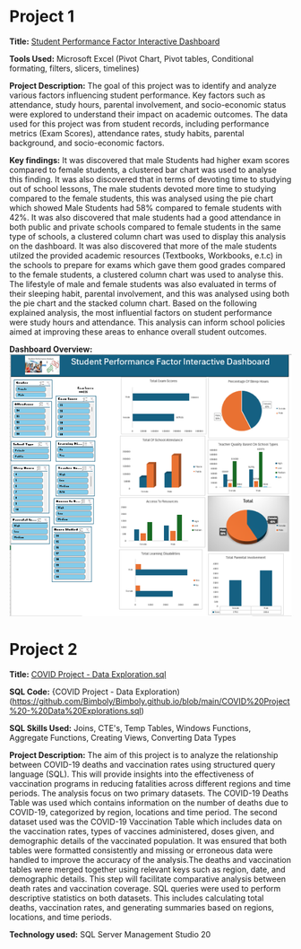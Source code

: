 # Project 1
 
**Title:** [Student Performance Factor Interactive Dashboard](https://github.com/Bimboly/Bimboly.github.io/blob/main/Student%20Performance%20Factors%20Dashboard.xlsx)
 
**Tools Used:** Microsoft Excel (Pivot Chart, Pivot tables, Conditional formating, filters, slicers, timelines)
 
**Project Description:** The goal of this project was to identify and analyze various factors influencing student performance. Key factors such as attendance, study hours, parental involvement, and socio-economic status were explored to understand their impact on academic outcomes. The data used for this project was from student records, including performance metrics (Exam Scores), attendance rates, study habits, parental background, and socio-economic factors. 
 
**Key findings:** It was discovered that male Students had higher exam scores compared to female students, a clustered bar chart was used to analyse this finding. It was also discovered that in terms of devoting time to studying out of school lessons, The male students devoted more time to studying compared to the female students, this was analysed using the pie chart which showed Male Students had 58% compared to female students with 42%. It was also discovered that male students had a good attendance in both public and private schools compared to female students in the same type of schools, a clustered column chart was used to display this analysis on the dashboard. It was also discovered that more of the male students utilzed the provided academic resources (Textbooks, Workbooks, e.t.c) in the schools to prepare for exams which gave them good grades compared to the female students, a clustered column chart was used to analyse this. The lifestyle of male and female students was also evaluated in terms of their sleeping habit, parental involvement, and this was analysed using both the pie chart and the stacked column chart. Based on the following explained analysis, the most influential factors on student performance were study hours and attendance. This analysis can inform school policies aimed at improving these areas to enhance overall student outcomes.
 
**Dashboard Overview:**
![Student](Student.png)



# Project 2

**Title:** [COVID Project - Data Exploration.sql](https://github.com/Bimboly/Bimboly.github.io/blob/main/COVID%20Project%20-%20Data%20Explorations.sql)

**SQL Code:** {COVID Project - Data Exploration)(https://github.com/Bimboly/Bimboly.github.io/blob/main/COVID%20Project%20-%20Data%20Explorations.sql)

**SQL Skills Used:** Joins, CTE's, Temp Tables, Windows Functions, Aggregate Functions, Creating Views, Converting Data Types
 
**Project Description:** The aim of this project is to analyze the relationship between COVID-19 deaths and vaccination rates using structured query language (SQL). This will provide insights into the effectiveness of vaccination programs in reducing fatalities across different regions and time periods. The analysis focus on two primary datasets. The COVID-19 Deaths Table was used which contains information on the number of deaths due to COVID-19, categorized by region, locations and time period. The second dataset used was the COVID-19 Vaccination Table which includes data on the vaccination rates, types of vaccines administered, doses given, and demographic details of the vaccinated population. It was ensured that both tables were formatted consistently and missing or erroneous data were handled to improve the accuracy of the analysis.The deaths and vaccination tables were merged together using relevant keys such as region, date, and demographic details. This step will facilitate comparative analysis between death rates and vaccination coverage. SQL queries were used to perform descriptive statistics on both datasets. This includes calculating total deaths, vaccination rates, and generating summaries based on regions, locations, and time periods.
 
**Technology used:** SQL Server Management Studio 20
